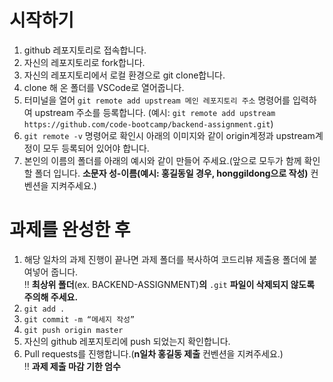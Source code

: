 # 시작하기

1. github 레포지토리로 접속합니다.
2. 자신의 레포지토리로 fork합니다.
3. 자신의 레포지토리에서 로컬 환경으로 git clone합니다.
4. clone 해 온 폴더를 VSCode로 열어줍니다.
5. 터미널을 열어 `git remote add upstream 메인 레포지토리 주소` 명령어를 입력하여 upstream 주소를 등록합니다. (예시: `git remote add upstream https://github.com/code-bootcamp/backend-assignment.git`)
6. `git remote -v` 명령어로 확인시 아래의 이미지와 같이 origin계정과 upstream계정이 모두 등록되어 있어야 합니다.
7. 본인의 이름의 폴더를 아래의 예시와 같이 만들어 주세요.(앞으로 모두가 함께 확인할 폴더 입니다. **소문자 성-이름(예시: 홍길동일 경우, honggildong으로 작성)** 컨벤션을 지켜주세요.)

# 과제를 완성한 후

1. 해당 일차의 과제 진행이 끝나면 과제 폴더를 복사하여 코드리뷰 제출용 폴더에 붙여넣어 줍니다.
   <br> ‼️ **최상위 폴더**(ex. BACKEND-ASSIGNMENT)**의** `.git` **파일이 삭제되지 않도록 주의해 주세요.**
2. `git add .`
3. `git commit -m “메세지 작성”`
4. `git push origin master`
5. 자신의 github 레포지토리에 push 되었는지 확인합니다.
6. Pull requests를 진행합니다.(**n일차 홍길동 제출** 컨벤션을 지켜주세요.)
   <br> ‼️ **과제 제출 마감 기한 엄수**
